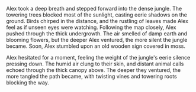 Alex took a deep breath and stepped forward into the dense jungle. The towering trees blocked most of the sunlight, casting eerie shadows on the ground. Birds chirped in the distance, 
and the rustling of leaves made Alex feel as if unseen eyes were watching.
Following the map closely, Alex pushed through the thick undergrowth. 
The air smelled of damp earth and blooming flowers, but the deeper Alex ventured, the more silent the jungle became. 
Soon, Alex stumbled upon an old wooden sign covered in moss. 

Alex hesitated for a moment, feeling the weight of the jungle's eerie silence pressing down. The humid air clung to their skin, and distant animal calls echoed through the thick canopy above. The deeper they ventured, the more tangled the path became, with twisting vines and towering roots blocking the way.


